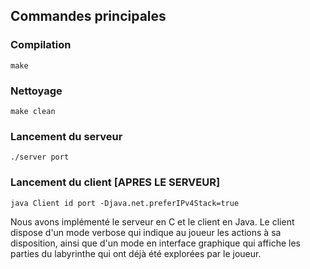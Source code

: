 ## Commandes principales

### Compilation 
`make`

### Nettoyage
`make clean`

### Lancement du serveur
`./server port`

### Lancement du client [APRES LE SERVEUR]
`java Client id port -Djava.net.preferIPv4Stack=true`


Nous avons implémenté le serveur en C et le client en Java. Le client dispose d'un mode verbose qui indique au joueur les actions à sa disposition, ainsi que d'un mode en interface graphique qui affiche les parties du labyrinthe qui ont déjà été explorées par le joueur.

